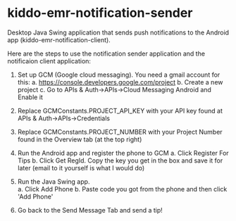 # kiddo-emr-notification-sender

Desktop Java Swing application that sends push notifications to the Android app (kiddo-emr-notification-client).

Here are the steps to use the notification sender application and the notificaion client application:

1.  Set up GCM (Google cloud messaging).  You need a gmail account for this:
  a. https://console.developers.google.com/project
  b. Create a new project
  c. Go to APIs & Auth->APIs->Cloud Messaging Android and Enable it

2.  Replace GCMConstants.PROJECT_API_KEY with your API key found at APIs & Auth->APIs->Credentials

3.  Replace GCMConstants.PROJECT_NUMBER with your Project Number found in the Overview tab (at the top right)

4.  Run the Android app and register the phone to GCM
  a. Click Register For Tips
  b. Click Get RegId.  Copy the key you get in the box and save it for later (email to it yourself is what I would do)

5.  Run the Java Swing app.  
  a. Click Add Phone
  b. Paste code you got from the phone and then click 'Add Phone'

6.  Go back to the Send Message Tab and send a tip!
